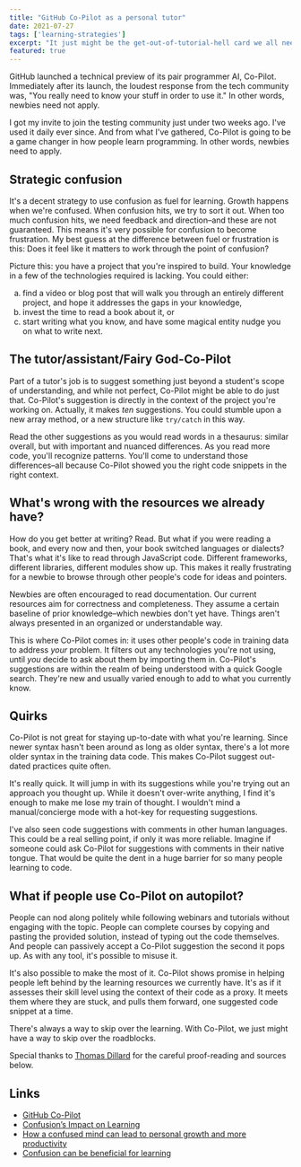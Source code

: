 ```yaml
---
title: "GitHub Co-Pilot as a personal tutor"
date: 2021-07-27
tags: ['learning-strategies']
excerpt: "It just might be the get-out-of-tutorial-hell card we all need."
featured: true
---
```

GitHub launched a technical preview of its pair programmer AI, Co-Pilot. Immediately after its launch, the loudest response from the tech community was, "You really need to know your stuff in order to use it." In other words, newbies need not apply. 

I got my invite to join the testing community just under two weeks ago. I've used it daily ever since. And from what I've gathered, Co-Pilot is going to be a game changer in how people learn programming. In other words, newbies need to apply. 

## Strategic confusion

It's a decent strategy to use confusion as fuel for learning. Growth happens when we're confused. When confusion hits, we try to sort it out. When too much confusion hits, we need feedback and direction–and these are not guaranteed. This means it's very possible for confusion to become frustration. My best guess at the difference between fuel or frustration is this: Does it feel like it matters to work through the point of confusion?

Picture this: you have a project that you're inspired to build. Your knowledge in a few of the technologies required is lacking. You could either: 
<ol type="a">
  <li>find a video or blog post that will walk you through an entirely different project, and hope it addresses the gaps in your knowledge,</li>
  <li>invest the time to read a book about it, or </li>
  <li>start writing what you know, and have some magical entity nudge you on what to write next.</li>
</ol>

## The tutor/assistant/Fairy God-Co-Pilot 

Part of a tutor's job is to suggest something just beyond a student's scope of understanding, and while not perfect, Co-Pilot might be able to do just that. Co-Pilot's suggestion is directly in the context of the project you're working on. Actually, it makes *ten* suggestions. You could stumble upon a new array method, or a new structure like `try/catch` in this way. 

Read the other suggestions as you would read words in a thesaurus: similar overall, but with important and nuanced differences. As you read more code, you'll recognize patterns. You'll come to understand those differences–all because Co-Pilot showed you the right code snippets in the right context.

## What's wrong with the resources we already have? 

How do you get better at writing? Read. But what if you were reading a book, and every now and then, your book switched languages or dialects? That's what it's like to read through JavaScript code. Different frameworks, different libraries, different modules show up. This makes it really frustrating for a newbie to browse through other people's code for ideas and pointers.

Newbies are often encouraged to read documentation. Our current resources aim for correctness and completeness. They assume a certain baseline of prior knowledge–which newbies don't yet have. Things aren't always presented in an organized or understandable way.

This is where Co-Pilot comes in: it uses other people's code in training data to address *your* problem. It filters out any technologies you're not using, until *you* decide to ask about them by importing them in. Co-Pilot's suggestions are within the realm of being understood with a quick Google search. They're new and usually varied enough to add to what you currently know. 

## Quirks

Co-Pilot is not great for staying up-to-date with what you're learning. Since newer syntax hasn't been around as long as older syntax, there's a lot more older syntax in the training data code. This makes Co-Pilot suggest out-dated practices quite often. 

It's really quick. It will jump in with its suggestions while you're trying out an approach you thought up. While it doesn't over-write anything, I find it's enough to make me lose my train of thought. I wouldn't mind a manual/concierge mode with a hot-key for requesting suggestions.

I've also seen code suggestions with comments in other human languages. This could be a real selling point, if only it was more reliable. Imagine if someone could ask Co-Pilot for suggestions with comments in their native tongue. That would be quite the dent in a huge barrier for so many people learning to code.

## What if people use Co-Pilot on autopilot?

People can nod along politely while following webinars and tutorials without engaging with the topic. People can complete courses by copying and pasting the provided solution, instead of typing out the code themselves. And people can passively accept a Co-Pilot suggestion the second it pops up. As with any tool, it's possible to misuse it.

It's also possible to make the most of it. Co-Pilot shows promise in helping people left behind by the learning resources we currently have. It's as if it assesses their skill level using the context of their code as a proxy. It meets them where they are stuck, and pulls them forward, one suggested code snippet at a time.

There's always a way to skip over the learning. With Co-Pilot, we just might have a way to skip over the roadblocks.

Special thanks to [Thomas Dillard](https://indifferentg.host) for the careful proof-reading and sources below.

## Links

- [GitHub Co-Pilot](https://copilot.github.com)
- [Confusion’s Impact on Learning](https://doi.org/10.1007/978-1-4419-1428-6_999)
- [How a confused mind can lead to personal growth and more productivity](https://www.livemint.com/opinion/columns/opinion-how-a-confused-mind-can-lead-to-personal-growth-and-more-productivity-11582567150488.html)
- [Confusion can be beneficial for learning](https://doi.org/10.1016/j.learninstruc.2012.05.003)